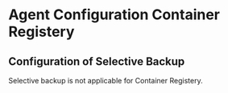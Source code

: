 # Agent Configuration Container Registery

## Configuration of Selective Backup
Selective backup is not applicable for Container Registery.